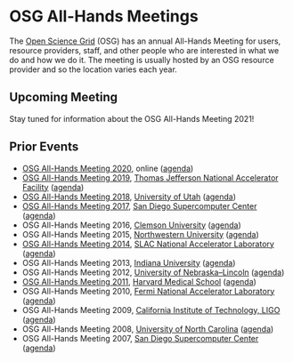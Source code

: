 # OSG All-Hands Meetings

The [Open Science Grid](https://www.opensciencegrid.org) (OSG) has an annual All-Hands Meeting for users, resource
providers, staff, and other people who are interested in what we do and how we do it.  The meeting is usually hosted by
an OSG resource provider and so the location varies each year.

## Upcoming Meeting

Stay tuned for information about the OSG All-Hands Meeting 2021!

## Prior Events

* [OSG All-Hands Meeting 2020](2020/index.md),
  online
  ([agenda](https://indico.fnal.gov/event/22127/))
* [OSG All-Hands Meeting 2019](2019/index.md),
  [Thomas Jefferson National Accelerator Facility](https://www.jlab.org)
  ([agenda](https://indico.cern.ch/event/759388/))
* [OSG All-Hands Meeting 2018](2018/index.md),
  [University of Utah](https://www.utah.edu/)
  ([agenda](https://indico.fnal.gov/event/15344/))
* [OSG All-Hands Meeting 2017](https://www.eiseverywhere.com/ehome/221621),
  [San Diego Supercomputer Center](https://www.sdsc.edu)
  ([agenda](https://indico.fnal.gov/event/12973/))
* OSG All-Hands Meeting 2016,
  [Clemson University](https://www.clemson.edu)
  ([agenda](https://indico.fnal.gov/event/10571/))
* OSG All-Hands Meeting 2015,
  [Northwestern University](https://www.northwestern.edu)
  ([agenda](https://indico.fnal.gov/event/8580/))
* [OSG All-Hands Meeting 2014](https://app.certain.com/profile/web/index.cfm?PKwebID=0x5948342f2c&varPage=home),
  [SLAC National Accelerator Laboratory](https://www6.slac.stanford.edu/)
  ([agenda](https://indico.fnal.gov/event/7207/))
* OSG All-Hands Meeting 2013,
  [Indiana University](https://www.iu.edu/)
  ([agenda](https://indico.fnal.gov/event/5610/))
* OSG All-Hands Meeting 2012,
  [University of Nebraska&ndash;Lincoln](https://hcc.unl.edu)
  ([agenda](https://indico.fnal.gov/event/5109/))
* [OSG All-Hands Meeting 2011](https://sites.google.com/a/hkl.hms.harvard.edu/osgahm-2011/),
  [Harvard Medical School](https://hms.harvard.edu/)
  ([agenda](https://indico.fnal.gov/event/3627/))
* OSG All-Hands Meeting 2010,
  [Fermi National Accelerator Laboratory](https://www.fnal.gov)
  ([agenda](https://indico.fnal.gov/event/2871/))
* OSG All-Hands Meeting 2009,
  [California Institute of Technology, LIGO](https://www.ligo.caltech.edu/LA)
  ([agenda](https://indico.fnal.gov/event/2012/))
* OSG All-Hands Meeting 2008,
  [University of North Carolina](https://www.unc.edu)
  ([agenda](https://indico.fnal.gov/event/1037/))
* OSG All-Hands Meeting 2007,
  [San Diego Supercomputer Center](https://www.sdsc.edu)
  ([agenda](https://indico.fnal.gov/event/468/))

